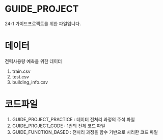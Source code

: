 # GUIDE_PROJECT
24-1 가이드프로젝트를 위한 파일입니다.
# 데이터
전력사용량 예측을 위한 데이터
1. train.csv
2. test.csv
3. building_info.csv
# 코드파일
1.  GUIDE_PROJECT_PRACTICE : 데이터 전처리 과정의 주석 파일
2.  GUIDE_PROJECT_CODE : 1번의 전체 코드 파일
3.  GUIDE_FUNCTION_BASED : 전처리 과정을 함수 기반으로 처리한 코드 파일


